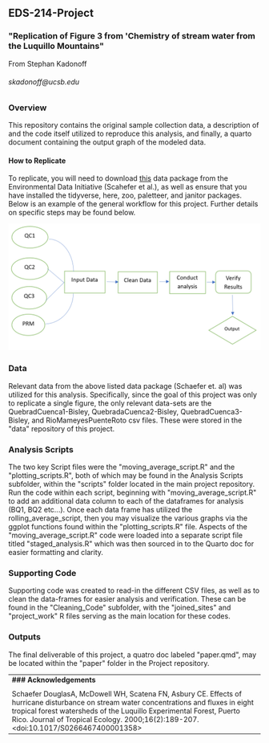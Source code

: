 ## EDS-214-Project

### "Replication of Figure 3 from 'Chemistry of stream water from the Luquillo Mountains"

From Stephan Kadonoff

###### skadonoff\@ucsb.edu

### Overview

This repository contains the original sample collection data, a description of and the code itself utilized to reproduce this analysis, and finally, a quarto document containing the output graph of the modeled data.

#### How to Replicate

To replicate, you will need to download [this](https://portal.edirepository.org/nis/mapbrowse?packageid=knb-lter-luq.20.4923064) data package from the Environmental Data Initiative (Scahefer et al.), as well as ensure that you have installed the tidyverse, here, zoo, paletteer, and janitor packages. Below is an example of the general workflow for this project. Further details on specific steps may be found below.

![Project Workflow](images/EDS-214_Project_Workflow.png)

### Data

Relevant data from the above listed data package (Schaefer et. al) was utilized for this analysis. Specifically, since the goal of this project was only to replicate a single figure, the only relevant data-sets are the QuebradCuenca1-Bisley, QuebradaCuenca2-Bisley, QuebradCuenca3-Bisley, and RioMameyesPuenteRoto csv files. These were stored in the "data" repository of this project.

### Analysis Scripts

The two key Script files were the "moving_average_script.R" and the "plotting_scripts.R", both of which may be found in the Analysis Scripts subfolder, within the "scripts" folder located in the main project repository. Run the code within each script, beginning with "moving_average_script.R" to add an additional data column to each of the dataframes for analysis (BQ1, BQ2 etc...). Once each data frame has utilized the rolling_average_script, then you may visualize the various graphs via the ggplot functions found within the "plotting_scripts.R" file. Aspects of the "moving_average_script.R" code were loaded into a separate script file titled "staged_analysis.R" which was then sourced in to the Quarto doc for easier formatting and clarity.

### Supporting Code

Supporting code was created to read-in the different CSV files, as well as to clean the data-frames for easier analysis and verification. These can be found in the "Cleaning_Code" subfolder, with the "joined_sites" and "project_work" R files serving as the main location for these codes.

### Outputs

The final deliverable of this project, a quatro doc labeled "paper.qmd", may be located within the "paper" folder in the Project repository.

|  |
|----|
| **\### Acknowledgements** |
|  |
| Schaefer DouglasA, McDowell WH, Scatena FN, Asbury CE. Effects of hurricane disturbance on stream water concentrations and fluxes in eight tropical forest watersheds of the Luquillo Experimental Forest, Puerto Rico. Journal of Tropical Ecology. 2000;16(2):189-207. \<doi:10.1017/S0266467400001358\> |
